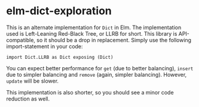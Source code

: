# elm-dict-exploration

This is an alternate implementation for `Dict` in Elm. The implementation used is Left-Leaning Red-Black Tree, or LLRB for short. This library is API-compatible, so it should be a drop in replacement. Simply use the following import-statement in your code:

    import Dict.LLRB as Dict exposing (Dict)

You can expect better performance for `get` (due to better balancing), `insert` due to simpler balancing and `remove` (again, simpler balancing). However, `update` will be slower.

This implementation is also shorter, so you should see a minor code reduction as well.